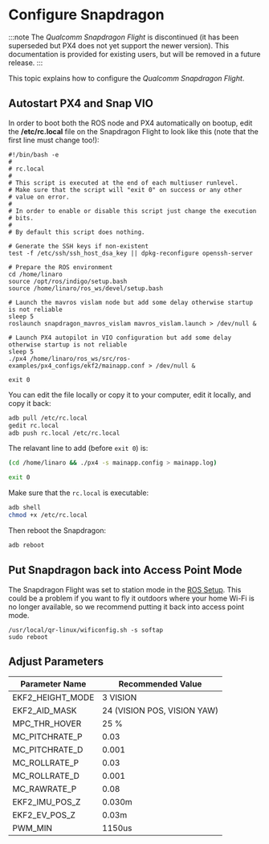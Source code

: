 # Configure Snapdragon

:::note
The *Qualcomm Snapdragon Flight* is discontinued (it has been superseded but PX4 does not yet support the newer version). This documentation is provided for existing users, but will be removed in a future release.
:::

This topic explains how to configure the *Qualcomm Snapdragon Flight*.

## Autostart PX4 and Snap VIO

In order to boot both the ROS node and PX4 automatically on bootup, edit the **/etc/rc.local** file on the Snapdragon Flight to look like this (note that the first line must change too!):

    #!/bin/bash -e
    #
    # rc.local
    #
    # This script is executed at the end of each multiuser runlevel.
    # Make sure that the script will "exit 0" on success or any other
    # value on error.
    #
    # In order to enable or disable this script just change the execution
    # bits.
    #
    # By default this script does nothing.
    
    # Generate the SSH keys if non-existent
    test -f /etc/ssh/ssh_host_dsa_key || dpkg-reconfigure openssh-server
    
    # Prepare the ROS environment
    cd /home/linaro
    source /opt/ros/indigo/setup.bash
    source /home/linaro/ros_ws/devel/setup.bash
    
    # Launch the mavros vislam node but add some delay otherwise startup is not reliable
    sleep 5
    roslaunch snapdragon_mavros_vislam mavros_vislam.launch > /dev/null &
    
    # Launch PX4 autopilot in VIO configuration but add some delay otherwise startup is not reliable
    sleep 5
    ./px4 /home/linaro/ros_ws/src/ros-examples/px4_configs/ekf2/mainapp.conf > /dev/null &
    
    exit 0
    

You can edit the file locally or copy it to your computer, edit it locally, and copy it back:

```sh
adb pull /etc/rc.local
gedit rc.local
adb push rc.local /etc/rc.local
```

The relavant line to add (before `exit 0`) is:

```sh
(cd /home/linaro && ./px4 -s mainapp.config > mainapp.log)

exit 0
```

Make sure that the `rc.local` is executable:

```sh
adb shell
chmod +x /etc/rc.local
```

Then reboot the Snapdragon:

```sh
adb reboot
```

## Put Snapdragon back into Access Point Mode

The Snapdragon Flight was set to station mode in the [ROS Setup](snapdragon_flight_software_installation.md#install-ros). This could be a problem if you want to fly it outdoors where your home Wi-Fi is no longer available, so we recommend putting it back into access point mode.

    /usr/local/qr-linux/wificonfig.sh -s softap
    sudo reboot
    

## Adjust Parameters

| Parameter Name     | Recommended Value           |
| ------------------ | --------------------------- |
| EKF2_HEIGHT_MODE | 3 VISION                    |
| EKF2_AID_MASK    | 24 (VISION POS, VISION YAW) |
| MPC_THR_HOVER    | 25 %                        |
| MC_PITCHRATE_P   | 0.03                        |
| MC_PITCHRATE_D   | 0.001                       |
| MC_ROLLRATE_P    | 0.03                        |
| MC_ROLLRATE_D    | 0.001                       |
| MC_RAWRATE_P     | 0.08                        |
| EKF2_IMU_POS_Z   | 0.030m                      |
| EKF2_EV_POS_Z    | 0.03m                       |
| PWM_MIN            | 1150us                      |